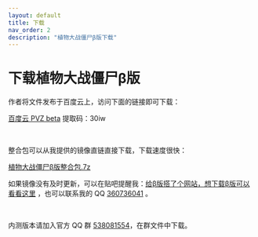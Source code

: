 ```yaml
---
layout: default
title: 下载
nav_order: 2
description: "植物大战僵尸β版下载"
---
```


# 下载植物大战僵尸β版

作者将文件发布于百度云上，访问下面的链接即可下载：

[百度云 PVZ beta](https://pan.baidu.com/s/1Zpbiy_4ZH7dt1FPhghJ2Fg) 提取码：30iw

<br/>

整合包可以从我提供的镜像直链直接下载，下载速度很快：

[植物大战僵尸β版整合包.7z](https://glavo-mirrors.oss-cn-beijing.aliyuncs.com/pvz-beta/%E6%A4%8D%E7%89%A9%E5%A4%A7%E6%88%98%E5%83%B5%E5%B0%B8%CE%B2%E7%89%88%E6%95%B4%E5%90%88%E5%8C%85.7z)

如果镜像没有及时更新，可以在贴吧提醒我：[给β版搭了个网站，想下载β版可以看看这里](https://tieba.baidu.com/p/6473144188) ，也可以联系我的 QQ [360736041](http://wpa.qq.com/msgrd?v=3&uin=360736041&site=qq&menu=yes) 。

<br/>

内测版本请加入官方 QQ 群 [538081554](https://jq.qq.com/?_wv=1027&k=5aAFsMt)，在群文件中下载。
